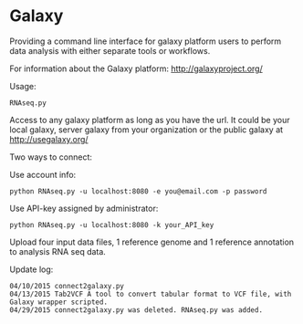 # Galaxy

Providing a command line interface for galaxy platform users to perform data analysis with either separate tools or workflows.

For information about the Galaxy platform: http://galaxyproject.org/

Usage:

	RNAseq.py

  Access to any galaxy platform as long as you have the url. It could be your local galaxy, server galaxy from your organization or the public galaxy at http://usegalaxy.org/
  
  Two ways to connect:
  
  Use account info:
  
  	python RNAseq.py -u localhost:8080 -e you@email.com -p password
  
  Use API-key assigned by administrator:
  
  	python RNAseq.py -u localhost:8080 -k your_API_key
  
  Upload four input data files, 1 reference genome and 1 reference annotation to analysis RNA seq data.
  
Update log:

	04/10/2015 connect2galaxy.py
	04/13/2015 Tab2VCF A tool to convert tabular format to VCF file, with Galaxy wrapper scripted.
	04/29/2015 connect2galaxy.py was deleted. RNAseq.py was added.
